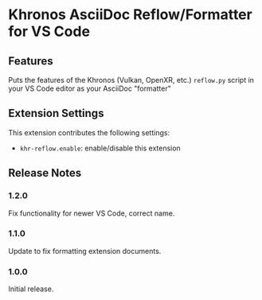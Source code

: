 # Khronos AsciiDoc Reflow/Formatter for VS Code

<!--
Copyright 2021-2024, Collabora, Ltd.

SPDX-License-Identifier: MIT
-->

## Features

Puts the features of the Khronos (Vulkan, OpenXR, etc.) `reflow.py` script in
your VS Code editor as your AsciiDoc "formatter"

## Extension Settings

This extension contributes the following settings:

* `khr-reflow.enable`: enable/disable this extension

## Release Notes

### 1.2.0

Fix functionality for newer VS Code, correct name.

### 1.1.0

Update to fix formatting extension documents.

### 1.0.0

Initial release.
